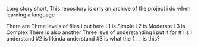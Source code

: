 Long story short, This repository is only an archive of the project i do when learning a language 

There are Three levels of files i put here
L1 is Simple
L2 is Moderate
L3 is Complex
There is also another Three leve of understanding i put it for
#1 is I understand
#2 is I kinda understand
#3 is what the f___ is this?
